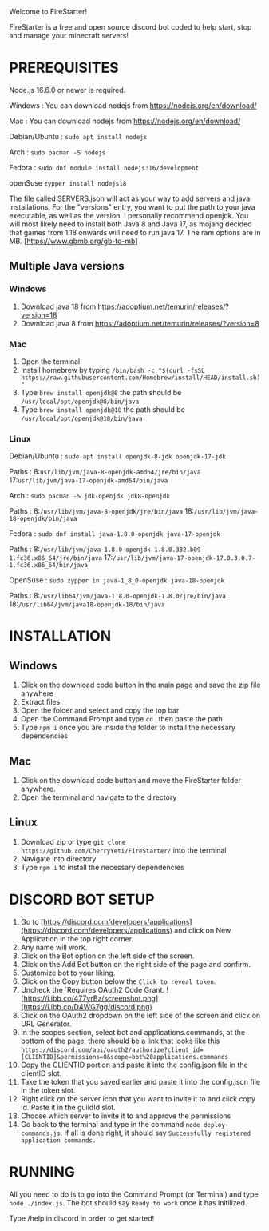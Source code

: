 Welcome to FireStarter!

FireStarter is a free and open source discord bot coded to help start, stop and manage your minecraft servers!

# PREREQUISITES
Node.js 16.6.0 or newer is required.

Windows :  You can download nodejs from https://nodejs.org/en/download/

Mac : You can download nodejs from https://nodejs.org/en/download/

Debian/Ubuntu : `sudo apt install nodejs`

Arch : `sudo pacman -S nodejs`

Fedora : `sudo dnf module install nodejs:16/development`

openSuse `zypper install nodejs18`


The file called SERVERS.json will act as your way to add servers and java installations.
For the "versions" entry, you want to put the path to your java executable, as well as the version. I personally recommend openjdk.
You will most likely need to install both Java 8 and Java 17, as mojang decided that games from 1.18 onwards will need to run java 17.
The ram options are in MB. [https://www.gbmb.org/gb-to-mb]

## Multiple Java versions

### Windows
1. Download java 18 from https://adoptium.net/temurin/releases/?version=18
2. Download java 8 from https://adoptium.net/temurin/releases/?version=8

### Mac
1. Open the terminal
2. Install homebrew by typing `/bin/bash -c "$(curl -fsSL https://raw.githubusercontent.com/Homebrew/install/HEAD/install.sh)"`
3. Type `brew install openjdk@8` the path should be `/usr/local/opt/openjdk@8/bin/java`
3. Type `brew install openjdk@18` the path should be `/usr/local/opt/openjdk@18/bin/java`

### Linux

Debian/Ubuntu : `sudo apt install openjdk-8-jdk openjdk-17-jdk`

Paths :
8:`usr/lib/jvm/java-8-openjdk-amd64/jre/bin/java`
17:`usr/lib/jvm/java-17-openjdk-amd64/bin/java`

Arch : `sudo pacman -S jdk-openjdk jdk8-openjdk`

Paths :
8:`/usr/lib/jvm/java-8-openjdk/jre/bin/java`
18:`/usr/lib/jvm/java-18-openjdk/bin/java`

Fedora : `sudo dnf install java-1.8.0-openjdk java-17-openjdk`

Paths :
8:`/usr/lib/jvm/java-1.8.0-openjdk-1.8.0.332.b09-1.fc36.x86_64/jre/bin/java`
17:`/usr/lib/jvm/java-17-openjdk-17.0.3.0.7-1.fc36.x86_64/bin/java`

OpenSuse : `sudo zypper in java-1_8_0-openjdk java-18-openjdk`

Paths :
8:`/usr/lib64/jvm/java-1.8.0-openjdk-1.8.0/jre/bin/java`
18:`/usr/lib64/jvm/java18-openjdk-18/bin/java`

# INSTALLATION
## Windows
1. Click on the download code button in the main page and save the zip file anywhere
2. Extract files
3. Open the folder and select and copy the top bar
4. Open the Command Prompt and type `cd ` then paste the path
5. Type `npm i` once you are inside the folder to install the necessary dependencies

## Mac
1. Click on the download code button and move the FireStarter folder anywhere.
2. Open the terminal and navigate to the directory

## Linux
1. Download zip or type `git clone https://github.com/CherryYeti/FireStarter/` into the terminal
2. Navigate into directory
3. Type `npm i` to install the necessary dependencies


# DISCORD BOT SETUP

1. Go to [https://discord.com/developers/applications](https://discord.com/developers/applications) and click on New Application in the top right corner.
2. Any name will work.
3. Click on the Bot option on the left side of the screen.
4. Click on the Add Bot button on the right side of the page and confirm.
5. Customize bot to your liking.
6. Click on the Copy button below the `Click to reveal token`.
7. Uncheck the `Requires OAuth2 Code Grant.
![https://i.ibb.co/477yrBz/screenshot.png](https://i.ibb.co/D4WG7gg/discord.png)
8. Click on the OAuth2 dropdown on the left side of the screen and click on URL Generator.
9. In the scopes section, select bot and applications.commands, at the bottom of the page, there should be a link that looks like this
`https://discord.com/api/oauth2/authorize?client_id=[CLIENTID]&permissions=0&scope=bot%20applications.commands`
10. Copy the CLIENTID portion and paste it into the config.json file in the clientID slot.
10. Take the token that you saved earlier and paste it into the config.json file in the token slot.
11. Right click on the server icon that you want to invite it to and click copy id. Paste it in the guildId slot.
12. Choose which server to invite it to and approve the permissions 
13. Go back to the terminal and type in the command `node deploy-commands.js`. If all is done right, it should say `Successfully registered application commands.`



# RUNNING
All you need to do is to go into the Command Prompt (or Terminal) and type `node ./index.js`. The bot should say `Ready to work` once it has initilized.

Type /help in discord in order to get started!
